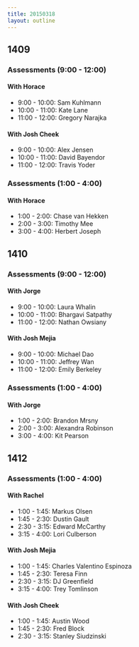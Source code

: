 ```yaml
---
title: 20150318
layout: outline
---
```


## 1409

### Assessments (9:00 - 12:00)

#### With Horace

* 9:00 - 10:00:  Sam Kuhlmann
* 10:00 - 11:00: Kate Lane
* 11:00 - 12:00: Gregory Narajka

#### With Josh Cheek

* 9:00 - 10:00:  Alex Jensen
* 10:00 - 11:00: David Bayendor
* 11:00 - 12:00: Travis Yoder

### Assessments (1:00 - 4:00)

#### With Horace

* 1:00 - 2:00: Chase van Hekken
* 2:00 - 3:00: Timothy Mee
* 3:00 - 4:00: Herbert Joseph

## 1410

### Assessments (9:00 - 12:00)

#### With Jorge

* 9:00 - 10:00:  Laura Whalin
* 10:00 - 11:00: Bhargavi Satpathy
* 11:00 - 12:00: Nathan Owsiany

#### With Josh Mejia

* 9:00 - 10:00:  Michael Dao
* 10:00 - 11:00: Jeffrey Wan
* 11:00 - 12:00: Emily Berkeley

### Assessments (1:00 - 4:00)

#### With Jorge

* 1:00 - 2:00: Brandon Mrsny
* 2:00 - 3:00: Alexandra Robinson
* 3:00 - 4:00: Kit Pearson

## 1412

### Assessments (1:00 - 4:00)

#### With Rachel

* 1:00 - 1:45: Markus Olsen
* 1:45 - 2:30: Dustin Gault
* 2:30 - 3:15: Edward McCarthy
* 3:15 - 4:00: Lori Culberson

#### With Josh Mejia

* 1:00 - 1:45: Charles Valentino Espinoza
* 1:45 - 2:30: Teresa Finn
* 2:30 - 3:15: DJ Greenfield
* 3:15 - 4:00: Trey Tomlinson

#### With Josh Cheek

* 1:00 - 1:45: Austin Wood
* 1:45 - 2:30: Fred Block
* 2:30 - 3:15: Stanley Siudzinski